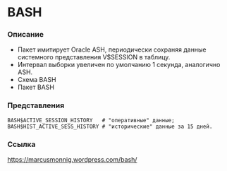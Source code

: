 # BASH

### Описание 
  - Пакет имитирует Oracle ASH, периодически сохраняя данные системного представления V$SESSION в таблицу.
  - Интервал выборки увеличен по умолчанию 1 секунда, аналогично ASH.
  - Схема BASH
  - Пакет BASH 
  
  
### Представления
````
BASH$ACTIVE_SESSION_HISTORY   # "оперативные" данные;
BASH$HIST_ACTIVE_SESS_HISTORY # "исторические" данные за 15 дней.
````

### Ссылка
https://marcusmonnig.wordpress.com/bash/